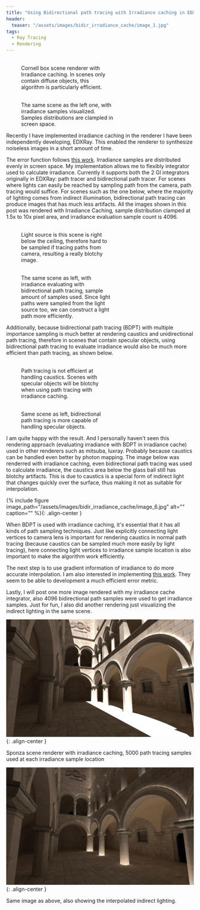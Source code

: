 ```yaml
---
title: "Using Bidirectional path tracing with Irradiance caching in EDXRay"
header:
  teaser: "/assets/images/bidir_irradiance_cache/image_1.jpg"
tags:
  - Ray Tracing
  - Rendering
---
```


<figure style="width: 49%" class="align-left">
  <img src="{{ site.url }}{{ site.baseurl }}/assets/images/bidir_irradiance_cache/image_0.jpg" alt="">
  <figcaption>Cornell box scene renderer with Irradiance caching. In scenes only contain diffuse objects, this algorithm is particularly efficient.</figcaption>
</figure> 

<figure style="width: 49%" class="align-right">
  <img src="{{ site.url }}{{ site.baseurl }}/assets/images/bidir_irradiance_cache/image_1.jpg" alt="">
  <figcaption>The same scene as the left one, with irradiance samples visualized. Samples distributions are clampled in screen space.</figcaption>
</figure> 

Recently I have implemented irradiance caching in the renderer I have been independently developing, EDXRay. This enabled the renderer to synthesize noiseless images in a short amount of time.

The error function follows [this work](http://www.tabellion.org/et/paper/). Irradiance samples are distributed evenly in screen space. My implementation allows me to flexibly integrator used to calculate irradiance. Currently it supports both the 2 GI integrators originally in EDXRay: path tracer and bidirectional path tracer. For scenes where lights can easily be reached by sampling path from the camera, path tracing would suffice. For scenes such as the one below, where the majority of lighting comes from indirect illumination, bidirectional path tracing can produce images that has much less artifacts. All the images shown in this post was rendered with Irradiance Caching, sample distribution clamped at 1.5x to 10x pixel area, and irradiance evaluation sample count is 4096.

<figure style="width: 49%" class="align-left">
  <img src="{{ site.url }}{{ site.baseurl }}/assets/images/bidir_irradiance_cache/image_2.jpg" alt="">
  <figcaption>Light source is this scene is right below the ceiling, therefore hard to be sampled if tracing paths from camera, resulting a really blotchy image.</figcaption>
</figure> 

<figure style="width: 49%" class="align-right">
  <img src="{{ site.url }}{{ site.baseurl }}/assets/images/bidir_irradiance_cache/image_3.jpg" alt="">
  <figcaption>The same scene as left, with irradiance evaluating with bidirectional path tracing, sample amount of samples used. Since light paths were sampled from the light source too, we can construct a light path more efficiently.</figcaption>
</figure> 

Additionally, because bidirectional path tracing (BDPT) with multiple importance sampling is much better at rendering caustics and unidirectional path tracing, therefore in scenes that contain specular objects, using bidirectional path tracing to evaluate irradiance would also be much more efficient than path tracing, as shown below.

<figure style="width: 49%" class="align-left">
  <img src="{{ site.url }}{{ site.baseurl }}/assets/images/bidir_irradiance_cache/image_4.jpg" alt="">
  <figcaption>Path tracing is not efficient at handling caustics. Scenes with specular objects will be blotchy when using path tracing with irradiance caching.</figcaption>
</figure> 
<figure style="width: 49%" class="align-right">
  <img src="{{ site.url }}{{ site.baseurl }}/assets/images/bidir_irradiance_cache/image_5.jpg" alt="">
  <figcaption>Same scene as left, bidirectional path tracing is more capable of handling specular objects.</figcaption>
</figure> 

I am quite happy with the result. And I personally haven't seen this rendering approach (evaluating irradiance with BDPT in irradiance cache) used in other renderers such as mitsuba, luxray. Probably because caustics can be handled even better by photon mapping. The image below was renderred with irradiance caching, even bidirectional path tracing was used to calculate irradiance, the caustics area below the glass ball still has blotchy artifacts. This is due to caustics is a special form of indirect light that changes quickly over the surface, thus making it not as suitable for interpolation.

{% include figure image_path="/assets/images/bidir_irradiance_cache/image_6.jpg" alt="" caption="" %}{: .align-center }

When BDPT is used with irradiance caching, it's essential that it has all kinds of path sampling techniques. Just like explicitly connecting light vertices to camera lens is important for rendering caustics in normal path tracing (because caustics can be sampled much more easily by light tracing), here connecting light vertices to irradiance sample location is also important to make the algorithm work efficiently.

The next step is to use gradient information of irradiance to do more accurate interpolation. I am also interested in implementing [this work](http://zurich.disneyresearch.com/~wjarosz/publications/schwarzhaupt12practical.html). They seem to be able to development a much efficient error metric.

Lastly, I will post one more image rendered with my irradiance cache integrator, also 4096 bidirectional path samples were used to get irradiance samples. Just for fun, I also did another rendering just visualizing the indirect lighting in the same scene.

![image alt text](/assets/images/bidir_irradiance_cache/image_7.jpg){: .align-center }

Sponza scene renderer with irradiance caching, 5000 path tracing samples used at each irradiance sample location

![image alt text](/assets/images/bidir_irradiance_cache/image_8.jpg){: .align-center }

Same image as above, also showing the interpolated indirect lighting.

